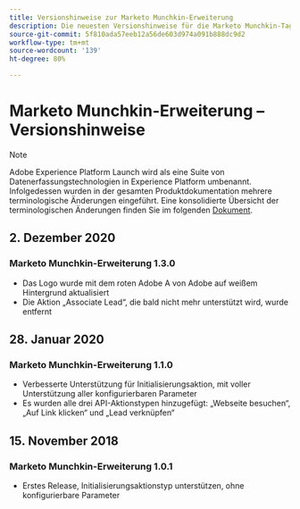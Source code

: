 ```yaml
---
title: Versionshinweise zur Marketo Munchkin-Erweiterung
description: Die neuesten Versionshinweise für die Marketo Munchkin-Tag-Erweiterung in Adobe Experience Platform.
source-git-commit: 5f810ada57eeb12a56de603d974a091b888dc9d2
workflow-type: tm+mt
source-wordcount: '139'
ht-degree: 80%

---
```


# Marketo Munchkin-Erweiterung – Versionshinweise

>[!NOTE]
>
>Adobe Experience Platform Launch wird als eine Suite von Datenerfassungstechnologien in Experience Platform umbenannt. Infolgedessen wurden in der gesamten Produktdokumentation mehrere terminologische Änderungen eingeführt. Eine konsolidierte Übersicht der terminologischen Änderungen finden Sie im folgenden [Dokument](../../../term-updates.md).

## 2. Dezember 2020

### Marketo Munchkin-Erweiterung 1.3.0

* Das Logo wurde mit dem roten Adobe A von Adobe auf weißem Hintergrund aktualisiert
* Die Aktion „Associate Lead“, die bald nicht mehr unterstützt wird, wurde entfernt

## 28. Januar 2020

### Marketo Munchkin-Erweiterung 1.1.0

* Verbesserte Unterstützung für Initialisierungsaktion, mit voller Unterstützung aller konfigurierbaren Parameter
* Es wurden alle drei API-Aktionstypen hinzugefügt: „Webseite besuchen“, „Auf Link klicken“ und „Lead verknüpfen“

## 15. November 2018

### Marketo Munchkin-Erweiterung 1.0.1

* Erstes Release, Initialisierungsaktionstyp unterstützen, ohne konfigurierbare Parameter
